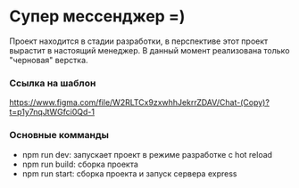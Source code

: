 # Супер мессенджер =)

Проект находится в стадии разработки, в перспективе этот проект вырастит в настоящий менеджер. 
В данный момент реализована только "черновая" верстка. 

### Ссылка на шаблон
https://www.figma.com/file/W2RLTCx9zxwhhJekrrZDAV/Chat-(Copy)?t=p1y7nqJtWGfci0Qd-1

### Основные комманды
- npm run dev: запускает проект в режиме разработке с hot reload
- npm run build: сборка проекта
- npm run start: сборка проекта и запуск сервера express
